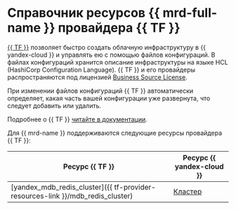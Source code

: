 # Справочник ресурсов {{ mrd-full-name }} провайдера {{ TF }}

[{{ TF }}](https://www.terraform.io/) позволяет быстро создать облачную инфраструктуру в {{ yandex-cloud }} и управлять ею с помощью файлов конфигураций. В файлах конфигураций хранится описание инфраструктуры на языке HCL (HashiCorp Configuration Language). {{ TF }} и его провайдеры распространяются под лицензией [Business Source License](https://github.com/hashicorp/terraform/blob/main/LICENSE). 

При изменении файлов конфигураций {{ TF }} автоматически определяет, какая часть вашей конфигурации уже развернута, что следует добавить или удалить.


Подробнее о {{ TF }} [читайте в документации](../tutorials/infrastructure-management/terraform-quickstart.md#install-terraform).


Для {{ mrd-name }} поддерживаются следующие ресурсы провайдера {{ TF }}:

| **Ресурс {{ TF }}** | **Ресурс {{ yandex-cloud }}** |
| --- | --- |
| [yandex_mdb_redis_cluster]({{ tf-provider-resources-link }}/mdb_redis_cluster) | [Кластер](./concepts/index.md) |
